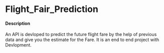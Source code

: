 # Flight_Fair_Prediction

#### Description
An API is devloped to predict the future flight fare by the help of previous data and give you the estimate for the Fare.
It is an end to end project with Devlopment.
